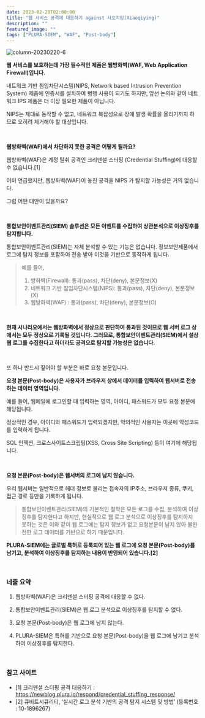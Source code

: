 ```yaml
---
date: 2023-02-20T02:00:00
title: "웹 서비스 공격에 대응하기 against 샤오치잉(Xiaoqiying)"
description: ""
featured_image: ""
tags: ["PLURA-SIEM", "WAF", "Post-body"]
---
```


![column-20230220-6](https://github.com/user-attachments/assets/ec557af0-de13-4f7e-a253-b9f17f5b51ea)

**웹 서비스를 보호하는데 가장 필수적인 제품은 웹방화벽(WAF, Web Application Firewall)입니다.**

네트워크 기반 침입차단시스템(NIPS, Network based Intrusion Prevention System) 제품에 인증서를 설치하여 병행 사용이 되기도 하지만, 앞선 논의와 같이 네트워크 IPS 제품은 더 이상 필요한 제품이 아닙니다.

NIPS는 제대로 동작할 수 없고, 네트워크 복잡성으로 장애 발생 확률을 올리기까지 하므로 오히려 제거해야 할 대상입니다.

<br>

**웹방화벽(WAF)에서 차단하지 못한 공격은 어떻게 될까요?**

웹방화벽(WAF)은 계정 탈취 공격인 크리덴셜 스터핑 (Credential Stuffing)에 대응할 수 없습니다.[1]

이미 언급했지만, 웹방화벽(WAF)이 놓친 공격을 NIPS 가 탐지할 가능성은 거의 없습니다.

그럼 어떤 대안이 있을까요?

<br>

**통합보안이벤트관리(SIEM) 솔루션은 모든 이벤트를 수집하여 상관분석으로 이상징후를 탐지합니다.**

통합보안이벤트관리(SIEM)는 자체 분석할 수 있는 기능은 없습니다. 정보보안제품에서 로그에 탐지 정보를 포함하여 전송 받아 이것을 기반으로 동작하게 됩니다.

> 예를 들어,
> 1) 방화벽(Firewall): 통과(pass), 차단(deny), 본문정보(X)
> 2) 네트워크 기반 침입차단시스템(NIPS): 통과(pass), 차단(deny), 본문정보(X)
> 3) 웹방화벽(WAF) : 통과(pass), 차단(deny), 본문정보(O)

<br>

**현재 시나리오에서는 웹방화벽에서 정상으로 판단하여 통과된 것이므로 웹 서버 로그 상에서는 모두 정상으로 기록될 것입니다.
그러므로, 통합보안이벤트관리(SIEM)에서 설상 웹 로그를 수집한다고 하더라도 공격으로 탐지할 가능성은 없습니다.**

<br>

또 하나 반드시 짚어야 할 부분은 바로 요청 본문입니다.

**요청 본문(Post-body)은 사용자가 브라우저 상에서 데이터를 입력하여 웹서버로 전송하는 데이터 영역입니다.**

예를 들어, 웹메일에 로그인할 때 입력하는 영역, 아이디, 패스워드가 모두 요청 본문에 해당됩니다.

정상적인 경우, 아이디와 패스워드가 입력되겠지만, 악의적인 사용자는 이곳에 악성코드를 입력하게 됩니다.

SQL 인젝션, 크로스사이트스크립팅(XSS, Cross Site Scripting) 등이 여기에 해당됩니다.

<br>

**요청 본문(Post-body)은 웹서버의 로그에 남지 않습니다.**

우리 웹서버는 일반적으로 헤더 정보로 불리는 접속자의 IP주소, 브라우저 종류, 쿠키, 접근 경로 등만을 기록하게 됩니다.

> 통합보안이벤트관리(SIEM)의 기본적인 철학은 모든 로그를 수집, 분석하여 이상징후를 탐지한다고 하지만,
> 현실적으로 웹 로그 분석으로 이상징후를 탐지하지 못하는 것은 이와 같이 웹 로그에는 탐지 정보가 없고 요청본문이 남지 않아 불완전한 로그 데이터를 기반으로 하기 때문입니다.

**PLURA-SIEM에는 글로벌 특허로 등록되어 있는 웹 로그에 요청 본문(Post-body)를 남기고, 분석하여 이상징후를 탐지하는 내용이 반영되어 있습니다.[2]**

<br>

### 네줄 요약

1) 웹방화벽(WAF)은 크리덴셜 스터핑 공격에 대응할 수 없다.

2) 통합보안이벤트관리(SIEM)은 웹 로그 분석으로 이상징후를 탐지할 수 없다.

3) 요청 본문(Post-body)은 웹 로그에 남지 않는다.

4) PLURA-SIEM은 특허를 기반으로 요청 본문(Post-body)을 웹 로그에 남기고 분석하여 이상징후를 탐지한다.

<br>

### 참고 사이트
* [1] 크리덴셜 스터핑 공격 대응하기 : https://newblog.plura.io/respond/credential_stuffing_response/
* [2] 큐비트시큐리티, ‘실시간 로그 분석 기반의 공격 탐지 시스템 및 방법’ (등록번호 : 10-1896267)
